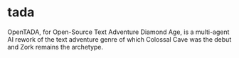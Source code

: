 # tada
OpenTADA, for Open-Source Text Adventure Diamond Age, is a multi-agent AI rework of the text adventure genre of which Colossal Cave was the debut and Zork remains the archetype.
